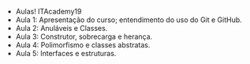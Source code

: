 - Aulas! ITAcademy19
- Aula 1: Apresentação do curso; entendimento do uso do Git e GitHub.
- Aula 2: Anuláveis e Classes.
- Aula 3: Construtor, sobrecarga e herança.
- Aula 4: Polimorfismo e classes abstratas.
- Aula 5: Interfaces e estruturas.
